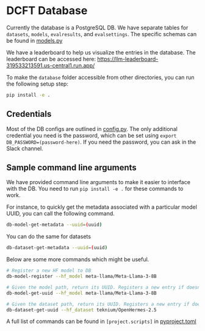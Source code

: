 # DCFT Database

Currently the database is a PostgreSQL DB. We have separate tables for `datasets`, `models`, `evalresults`, and `evalsettings`. The specific schemas can be found in [models.py](models.py)

We have a leaderboard to help us visualize the entries in the database. The leaderboard can be accessed here: https://llm-leaderboard-319533213591.us-central1.run.app/

To make the `database` folder accessible from other directories, you can run the following setup step:
```bash
pip install -e .
```

## Credentials
Most of the DB configs are outlined in [config.py](config.py). The only additional credential you need is the password, which can be set using `export DB_PASSWORD=(password-here)`. If you need the password, you can ask in the Slack channel.


## Sample command line arguments
We have provided command line arguments to make it easier to interface with the DB. You need to run `pip install -e .` for these commands to work.

For instance, to quickly get the metadata associated with a particular model UUID, you can call the following command.
```bash
db-model-get-metadata --uuid=(uuid)
```

You can do the same for datasets
```bash
db-dataset-get-metadata --uuid=(uuid)
```


Below are some more commands which might be useful.
```bash
# Register a new HF model to DB
db-model-register --hf_model meta-llama/Meta-Llama-3-8B

# Given the model path, return its UUID. Registers a new entry if doesn't exist.
db-model-get-uuid --hf_model meta-llama/Meta-Llama-3-8B

# Given the dataset path, return its UUID. Registers a new entry if doesn't exist.
db-dataset-get-uuid --hf_dataset teknium/OpenHermes-2.5
```



A full list of commands can be found in `[project.scripts]` in [pyproject.toml](./../pyproject.toml)
